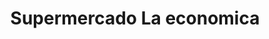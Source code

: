 ---
title: "Supermercado La economica"
url: /san-pedro-sula/supermercado-la-economica/
shop: Supermarkt
---